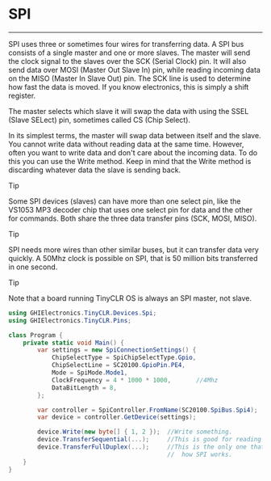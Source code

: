 # SPI
---
SPI uses three or sometimes four wires for transferring data. A SPI bus consists of a single master and one or more slaves. The master will send the clock signal to the slaves over the SCK (Serial Clock) pin. It will also send data over MOSI (Master Out Slave In) pin, while reading incoming data on the MISO (Master In Slave Out) pin. The SCK line is used to determine how fast the data is moved. If you know electronics, this is simply a shift register.

The master selects which slave it will swap the data with using the SSEL (Slave SELect) pin, sometimes called CS (Chip Select).

In its simplest terms, the master will swap data between itself and the slave. You cannot write data without reading data at the same time. However, often you want to write data and don't care about the incoming data. To do this you can use the Write method. Keep in mind that the Write method is discarding whatever data the slave is sending back.

> [!Tip]
> Some SPI devices (slaves) can have more than one select pin, like the VS1053 MP3 decoder chip that uses one select pin for data and the other for commands. Both share the three data transfer pins (SCK, MOSI, MISO).

> [!Tip]
> SPI needs more wires than other similar buses, but it can transfer data very quickly. A 50Mhz clock is possible on SPI, that is 50 million bits transferred in one second. 

> [!Tip]
> Note that a board running TinyCLR OS is always an SPI master, not slave.

```cs
using GHIElectronics.TinyCLR.Devices.Spi;
using GHIElectronics.TinyCLR.Pins;

class Program {
    private static void Main() {
        var settings = new SpiConnectionSettings() {
            ChipSelectType = SpiChipSelectType.Gpio,
            ChipSelectLine = SC20100.GpioPin.PE4,
            Mode = SpiMode.Mode1,
            ClockFrequency = 4 * 1000 * 1000,       //4Mhz
            DataBitLength = 8,
        };

        var controller = SpiController.FromName(SC20100.SpiBus.Spi4);
        var device = controller.GetDevice(settings);

        device.Write(new byte[] { 1, 2 });  //Write something.
        device.TransferSequential(...);     //This is good for reading registers.
        device.TransferFullDuplex(...);     //This is the only one that truly represents
                                            //  how SPI works.
    }
}
  
```
